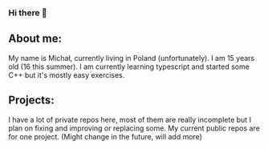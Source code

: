 ### Hi there 👋

## About me:

My name is Michał, currently living in Poland (unfortunately). I am 15 years old (16 this summer).
I am currently learning typescript and started some C++ but it's mostly easy exercises.

## Projects: 
I have a lot of private repos here, most of them are really incomplete but I plan on fixing and improving or replacing some.
My current public repos are for one project. (Might change in the future, will add more) 
